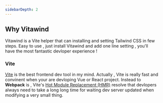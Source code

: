 ```yaml
---
sidebarDepth: 2
---
```


## Why Vitawind
Vitawind is a Vite helper that can installing and setting Tailwind CSS in few steps. Easy to use , just install Vitawind and add one line setting , you'll have the most fantastic devloper experience !

### Vite
[Vite](https://vitejs.dev/) is the best frontend dev tool in my mind. Actually , Vite is really fast and convinent when your are devloping Vue or React project. Instead to **Webpack** is , Vite's [Hot Module Replacement (HMR)](https://vitejs.dev/guide/features.html#hot-module-replacement) resolve that devlopers always need to take a long long time for waiting dev server updated when  modifying a very small thing.